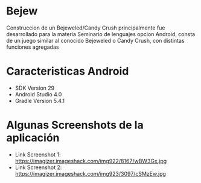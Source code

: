 # Bejew
Construccion de un Bejeweled/Candy Crush principalmente fue desarrollado para la materia Seminario de lenguajes opcion Android, consta de un juego similar al conocido Bejeweled o Candy Crush, con distintas funciones agregadas

# Caracteristicas Android

- SDK Version 29
- Android Studio 4.0
- Gradle Version 5.4.1

# Algunas Screenshots de la aplicación

- Link Screenshot 1: https://imagizer.imageshack.com/img922/8167/wBW3Gx.jpg
- Link Screenshot 2: https://imagizer.imageshack.com/img923/3097/cSMzEw.jpg


